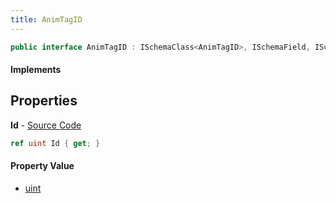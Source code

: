 ```yaml
---
title: AnimTagID
---
```


```csharp
public interface AnimTagID : ISchemaClass<AnimTagID>, ISchemaField, ISchemaClass, INativeHandle
```

#### Implements

## Properties

**Id** - [Source Code](https://github.com/swiftly-solution/swiftlys2/blob/master/managed/src/SwiftlyS2.Generated/Schemas/Interfaces/AnimTagID.cs#L16)

```csharp
ref uint Id { get; }
```

#### Property Value

- [uint](https://learn.microsoft.com/dotnet/api/system.uint32)

